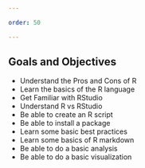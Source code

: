 ```yaml
---

order: 50

---
```


## Goals and Objectives

- Understand the Pros and Cons of R
- Learn the basics of the R language
- Get Familiar with RStudio
- Understand R vs RStudio
- Be able to create an R script
- Be able to install a package
- Learn some basic best practices
- Learn some basics of R markdown
- Be able to do a basic analysis
- Be able to do a basic visualization
